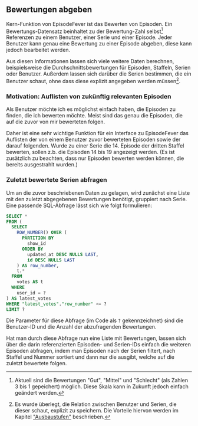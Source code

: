 ## Bewertungen abgeben

Kern-Funktion von EpisodeFever ist das Bewerten von Episoden. Ein Bewertungs-Datensatz beinhaltet zu der Bewertung-Zahl selbst[^rating] Referenzen zu einem Benutzer, einer Serie und einer Episode. Jeder Benutzer kann genau eine Bewertung zu einer Episode abgeben, diese kann jedoch bearbeitet werden.

[^rating]: Aktuell sind die Bewertungen "Gut", "Mittel" und "Schlecht" (als Zahlen 3 bis 1 gepeichert) möglich. Diese Skala kann in Zukunft jedoch einfach geändert werden.

Aus diesen Informationen lassen sich viele weitere Daten berechnen, beispielsweise die Durchschnittsbewertungen für Episoden, Staffeln, Serien oder Benutzer. Außerdem lassen sich darüber die Serien bestimmen, die ein Benutzer schaut, ohne dass diese explizit angegeben werden müssen[^watches].

[^watches]: Es wurde überlegt, die Relation zwischen Benutzer und Serien, die dieser schaut, explizit zu speichern. Die Vorteile hiervon werden im Kapitel ["Ausbaustufen"](#sec:watches) beschrieben.

### Motivation: Auflisten von zukünftig relevanten Episoden

Als Benutzer möchte ich es möglichst einfach haben, die Episoden zu finden, die ich bewerten möchte. Meist sind das genau die Episoden, die auf die zuvor von mir bewerteten folgen.

Daher ist eine sehr wichtige Funktion für ein Interface zu EpisodeFever das Auflisten der von einem Benutzer zuvor bewerteten Episoden sowie der darauf folgenden. Wurde zu einer Serie die 14. Episode der dritten Staffel bewerten, sollen z.b. die Episoden 14 bis 19 angezeigt werden. (Es ist zusätzlich zu beachten, dass nur Episoden bewerten werden können, die bereits ausgestrahlt wurden.)

### Zuletzt bewertete Serien abfragen

Um an die zuvor beschriebenen Daten zu gelagen, wird zunächst eine Liste mit den zuletzt abgegebenen Bewertungen benötigt, gruppiert nach Serie. Eine passende SQL-Abfrage lässt sich wie folgt formulieren:

```sql
SELECT *
FROM (
  SELECT
    ROW_NUMBER() OVER (
      PARTITION BY
        show_id
      ORDER BY
        updated_at DESC NULLS LAST,
        id DESC NULLS LAST
    ) AS row_number,
    t.*
  FROM
    votes AS t
  WHERE
    user_id = ?
) AS latest_votes
WHERE "latest_votes"."row_number" <= ?
LIMIT ?
```

Die Parameter für diese Abfrage (im Code als `?` gekennzeichnet) sind die Benutzer-ID und die Anzahl der abzufragenden Bewertungen.

Hat man durch diese Abfrage nun eine Liste mit Bewertungen, lassen sich über die darin referenzierten Episoden- und Serien-IDs einfach die weiteren Episoden abfragen, indem man Episoden nach der Serien filtert, nach Staffel und Nummer sortiert und dann nur die ausgibt, welche auf die zuletzt bewertete folgen.
